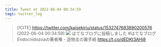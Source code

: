 ```yaml
---
title: Tweet at 2022-06-04 00:34:59
tags: twitter_log
---
```


> [!CITE] https://twitter.com/kaisekiriu/status/1532747683890200576 (2022-06-04 00:34:59)
> ![](https://twitter.com/kaisekiriu/status/1532747683890200576)
> はてなブログに投稿しました #はてなブログ
> Endocnidozoaの著者権 - 造物主の置手紙
> https://t.co/dEDKt3AHj8
